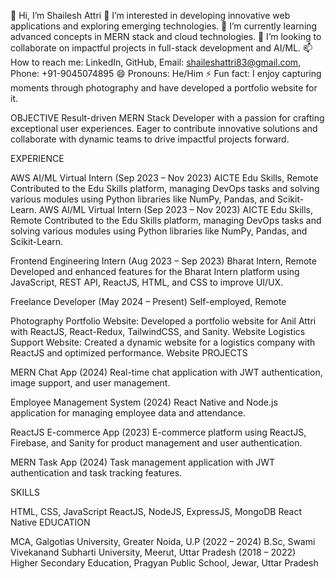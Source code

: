 👋 Hi, I’m Shailesh Attri
👀 I’m interested in developing innovative web applications and exploring emerging technologies.
🌱 I’m currently learning advanced concepts in MERN stack and cloud technologies.
💞️ I’m looking to collaborate on impactful projects in full-stack development and AI/ML.
📫 How to reach me: LinkedIn, GitHub, Email: shaileshattri83@gmail.com, Phone: +91-9045074895
😄 Pronouns: He/Him
⚡ Fun fact: I enjoy capturing moments through photography and have developed a portfolio website for it.

OBJECTIVE
Result-driven MERN Stack Developer with a passion for crafting exceptional user experiences. Eager to contribute innovative solutions and collaborate with dynamic teams to drive impactful projects forward.

EXPERIENCE

AWS AI/ML Virtual Intern (Sep 2023 – Nov 2023)
AICTE Edu Skills, Remote
Contributed to the Edu Skills platform, managing DevOps tasks and solving various modules using Python libraries like NumPy, Pandas, and Scikit-Learn.
AWS AI/ML Virtual Intern (Sep 2023 – Nov 2023)
AICTE Edu Skills, Remote
Contributed to the Edu Skills platform, managing DevOps tasks and solving various modules using Python libraries like NumPy, Pandas, and Scikit-Learn.

Frontend Engineering Intern (Aug 2023 – Sep 2023)
Bharat Intern, Remote
Developed and enhanced features for the Bharat Intern platform using JavaScript, REST API, ReactJS, HTML, and CSS to improve UI/UX.

Freelance Developer (May 2024 – Present)
Self-employed, Remote

Photography Portfolio Website: Developed a portfolio website for Anil Attri with ReactJS, React-Redux, TailwindCSS, and Sanity. Website
Logistics Support Website: Created a dynamic website for a logistics company with ReactJS and optimized performance. Website
PROJECTS

MERN Chat App (2024)
Real-time chat application with JWT authentication, image support, and user management.

Employee Management System (2024)
React Native and Node.js application for managing employee data and attendance.

ReactJS E-commerce App (2023)
E-commerce platform using ReactJS, Firebase, and Sanity for product management and user authentication.

MERN Task App (2024)
Task management application with JWT authentication and task tracking features.

SKILLS

HTML, CSS, JavaScript
ReactJS, NodeJS, ExpressJS, MongoDB
React Native
EDUCATION

MCA, Galgotias University, Greater Noida, U.P (2022 – 2024)
B.Sc, Swami Vivekanand Subharti University, Meerut, Uttar Pradesh (2018 – 2022)
Higher Secondary Education, Pragyan Public School, Jewar, Uttar Pradesh








